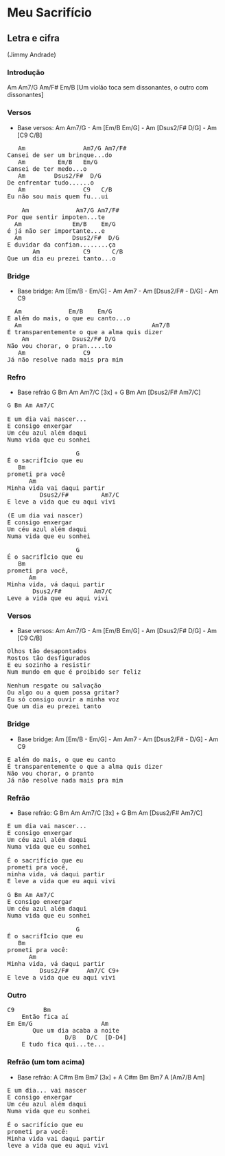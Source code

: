 # Meu Sacrifício
## Letra e cifra
(Jimmy Andrade)
### Introdução
Am Am7/G Am/F# Em/B
[Um violão toca sem dissonantes, o outro com dissonantes]
### Versos
* Base versos: Am Am7/G - Am [Em/B Em/G] - Am [Dsus2/F# D/G] - Am [C9 C/B]

<pre>
   Am                Am7/G Am7/F#
Cansei de ser um brinque...do
   Am         Em/B   Em/G
Cansei de ter medo...o
   Am        Dsus2/F#  D/G
De enfrentar tudo......o
   Am                C9   C/B
Eu não sou mais quem fu...ui

    Am             Am7/G Am7/F#
Por que sentir impoten...te
  Am              Em/B    Em/G
é já não ser importante...e
  Am              Dsus2/F#  D/G
E duvidar da confian........ça
       Am            C9      C/B
Que um dia eu prezei tanto...o
</pre>
### Bridge
* Base bridge: Am [Em/B - Em/G] - Am Am7 - Am [Dsus2/F# - D/G] - Am C9

<pre>
  Am 			 Em/B    Em/G
E além do mais, o que eu canto...o
  Am                                    Am7/B
É transparentemente o que a alma quis dizer
    Am            Dsus2/F# D/G
Não vou chorar, o pran.....to
   Am			     C9
Já não resolve nada mais pra mim
</pre>
### Refro
* Base refrão G Bm Am Am7/C [3x] + G Bm Am [Dsus2/F# Am7/C]

<pre>
G Bm Am Am7/C

E um dia vai nascer...
E consigo enxergar
Um céu azul além daqui
Numa vida que eu sonhei

                   G
É o sacrifÌcio que eu
   Bm
prometi pra você
      Am
Minha vida vai daqui partir
         Dsus2/F#         Am7/C
E leve a vida que eu aqui vivi

(E um dia vai nascer)
E consigo enxergar
Um céu azul além daqui
Numa vida que eu sonhei

                   G
É o sacrifÌcio que eu
   Bm
prometi pra você,
      Am
Minha vida, vá daqui partir
       Dsus2/F#         Am7/C
Leve a vida que eu aqui vivi
</pre>
### Versos 
* Base versos: Am Am7/G - Am [Em/B Em/G] - Am [Dsus2/F# D/G] - Am [C9 C/B]

<pre>
Olhos tão desapontados
Rostos tão desfigurados
E eu sozinho a resistir
Num mundo em que é proibido ser feliz

Nenhum resgate ou salvação
Ou algo ou a quem possa gritar?
Eu só consigo ouvir a minha voz
Que um dia eu prezei tanto
</pre>
### Bridge
* Base bridge: Am [Em/B - Em/G] - Am Am7 - Am [Dsus2/F# - D/G] - Am C9

<pre>
E além do mais, o que eu canto
É transparentemente o que a alma quis dizer
Não vou chorar, o pranto
Já não resolve nada mais pra mim
</pre>
### Refrão
* Base refrão: G Bm Am Am7/C [3x] + G Bm Am [Dsus2/F# Am7/C]

<pre>
E um dia vai nascer...
E consigo enxergar
Um céu azul além daqui
Numa vida que eu sonhei

É o sacrifício que eu
prometi pra você,
minha vida, vá daqui partir
E leve a vida que eu aqui vivi

G Bm Am Am7/C
E consigo enxergar
Um céu azul além daqui
Numa vida que eu sonhei

                   G
É o sacrifÌcio que eu
   Bm
prometi pra você:
      Am
Minha vida, vá daqui partir
         Dsus2/F#     Am7/C C9+
E leve a vida que eu aqui vivi
</pre>
### Outro
<pre>
C9        Bm
    Então fica aí
Em Em/G                   Am
       Que um dia acaba a noite
                D/B   D/C  [D-D4]
    E tudo fica qui...te...
</pre>
### Refrão (um tom acima)
* Base refrão: A C#m Bm Bm7 [3x] + A C#m Bm Bm7 A [Am7/B Am]

<pre>
E um dia... vai nascer
E consigo enxergar
Um céu azul além daqui
Numa vida que eu sonhei

É o sacrifício que eu
prometi pra você:
Minha vida vai daqui partir
leve a vida que eu aqui vivi
</pre>
